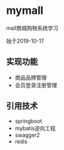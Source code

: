 # mymall

mall商城购物系统学习

始于2019-10-17

## 实现功能

- 商品品牌管理
- 会员登录注册管理

## 引用技术

- springboot
- mybatis逆向工程
- swagger2
- redis
